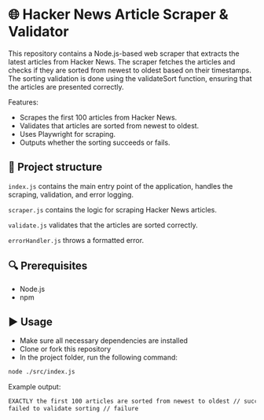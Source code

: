 # 🌐 Hacker News Article Scraper & Validator

This repository contains a Node.js-based web scraper that extracts the latest articles from Hacker News. The scraper fetches the articles and checks if they are sorted from newest to oldest based on their timestamps. The sorting validation is done using the validateSort function, ensuring that the articles are presented correctly.

Features:

- Scrapes the first 100 articles from Hacker News.
- Validates that articles are sorted from newest to oldest.
- Uses Playwright for scraping.
- Outputs whether the sorting succeeds or fails.

## 🧱 Project structure

`index.js` contains the main entry point of the application, handles the scraping, validation, and error logging.

`scraper.js` contains the logic for scraping Hacker News articles.

`validate.js` validates that the articles are sorted correctly.

`errorHandler.js` throws a formatted error.

## 🔍 Prerequisites

- Node.js
- npm

## ▶️ Usage

- Make sure all necessary dependencies are installed
- Clone or fork this repository
- In the project folder, run the following command:

```bash
node ./src/index.js
```

Example output:

```bash
EXACTLY the first 100 articles are sorted from newest to oldest // success
failed to validate sorting // failure
```
